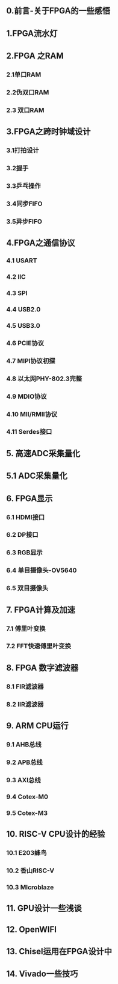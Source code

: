 ## 0.前言-关于FPGA的一些感悟
## 1.FPGA流水灯
## 2.FPGA 之RAM
### 2.1单口RAM
### 2.2伪双口RAM
### 2.3 双口RAM
## 3.FPGA之跨时钟域设计
### 3.1打拍设计
### 3.2握手
### 3.3乒乓操作
### 3.4同步FIFO
### 3.5异步FIFO
## 4.FPGA之通信协议
### 4.1	USART
### 4.2	IIC
### 4.3	SPI
### 4.4	USB2.0
### 4.5	USB3.0
### 4.6	PCIE协议
### 4.7	MIPI协议初探
### 4.8	以太网PHY-802.3完整
### 4.9	MDIO协议
### 4.10	MII/RMII协议
### 4.11	Serdes接口
## 5.	高速ADC采集量化
## 5.1 ADC采集量化
## 6.	FPGA显示
### 6.1	HDMI接口
### 6.2	DP接口
### 6.3	RGB显示
### 6.4	单目摄像头-OV5640
### 6.5	双目摄像头
## 7.	FPGA计算及加速
### 7.1	傅里叶变换
### 7.2	FFT快速傅里叶变换
## 8.	FPGA 数字滤波器
### 8.1	FIR滤波器
### 8.2	IIR滤波器
## 9.	ARM CPU运行
### 9.1	AHB总线
### 9.2	APB总线
### 9.3	AXI总线
### 9.4	Cotex-M0
### 9.5	Cotex-M3
## 10.	RISC-V CPU设计的经验
### 10.1	E203蜂鸟
### 10.2	香山RISC-V
### 10.3	MIcroblaze
## 11.	GPU设计一些浅谈
## 12.	OpenWIFI
## 13.	Chisel运用在FPGA设计中
## 14.	Vivado一些技巧
